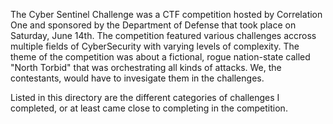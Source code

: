 The Cyber Sentinel Challenge was a CTF competition hosted by Correlation One and sponsored by the Department of Defense that took place on Saturday, June 14th.
The competition featured various challenges accross multiple fields of CyberSecurity with varying levels of complexity.
The theme of the competition was about a fictional, rogue nation-state called "North Torbid" that was orchestrating all kinds of attacks.
We, the contestants, would have to invesigate them in the challenges.

Listed in this directory are the different categories of challenges I completed, or at least came close to completing in the competition.
